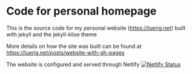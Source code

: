 # Code for personal homepage

This is the source code for my personal website (https://luerig.net) built with jekyll and the jekyll-klise theme 

More details on how the site was built can be found at https://luerig.net/posts/website-with-gh-pages

The website is configured and served through Netlify [![Netlify Status](https://api.netlify.com/api/v1/badges/aea1c3d2-eec9-4522-be1d-53760b24159e/deploy-status)](https://app.netlify.com/sites/luerig/deploys)